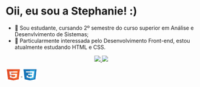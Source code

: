 # Oii, eu sou a Stephanie! :)

- 🤎 Sou estudante, cursando 2º semestre do curso superior em Análise e Desenvlvimento de Sistemas;
- 🌱 Particularmente interessada pelo Desenvolvimento Front-end, estou atualmente estudando HTML e CSS.


<div align="center">
  <a href="https://github.com/stephanievic">
  <img height="180em" src="https://github-readme-stats.vercel.app/api?username=stephanievic&show_icons=true&theme=dracula&include_all_commits=true&count_private=true"/>
  <img height="180em" src="https://github-readme-stats.vercel.app/api/top-langs/?username=stephanievic&layout=compact&langs_count=7&theme=dracula"/>
</div>
  
<div style="display: inline_block"><br>
  <img align="center" alt="Rafa-HTML" height="30" width="40" src="https://raw.githubusercontent.com/devicons/devicon/master/icons/html5/html5-original.svg">
  <img align="center" alt="Rafa-CSS" height="30" width="40" src="https://raw.githubusercontent.com/devicons/devicon/master/icons/css3/css3-original.svg">
</div>
